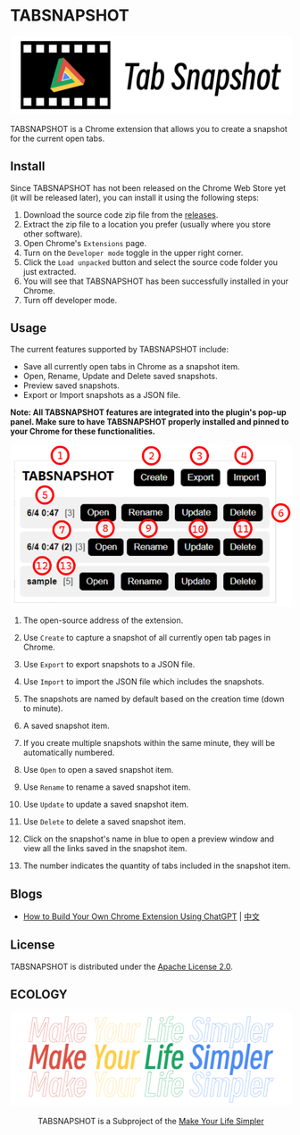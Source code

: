 # TABSNAPSHOT

![TABSNAPSHOT](images/TABSNAPSHOT.png)

TABSNAPSHOT is a Chrome extension that allows you to create a snapshot for the current open tabs.

## Install

Since TABSNAPSHOT has not been released on the Chrome Web Store yet (it will be released later), you can install it using the following steps:

1. Download the source code zip file from the [releases](https://github.com/B1NARY-GR0UP/tabsnapshot/releases).
2. Extract the zip file to a location you prefer (usually where you store other software).
3. Open Chrome's `Extensions` page.
4. Turn on the `Developer mode` toggle in the upper right corner.
5. Click the `Load unpacked` button and select the source code folder you just extracted.
6. You will see that TABSNAPSHOT has been successfully installed in your Chrome.
7. Turn off developer mode.

## Usage

The current features supported by TABSNAPSHOT include:

- Save all currently open tabs in Chrome as a snapshot item.
- Open, Rename, Update and Delete saved snapshots.
- Preview saved snapshots.
- Export or Import snapshots as a JSON file.

**Note: All TABSNAPSHOT features are integrated into the plugin's pop-up panel. Make sure to have TABSNAPSHOT properly installed and pinned to your Chrome for these functionalities.**

![userguide](./images/userguide.png)

1. The open-source address of the extension.

2. Use `Create` to capture a snapshot of all currently open tab pages in Chrome.

3. Use `Export` to export snapshots to a JSON file.

4. Use `Import` to import the JSON file which includes the snapshots.

5. The snapshots are named by default based on the creation time (down to minute).

6. A saved snapshot item.

7. If you create multiple snapshots within the same minute, they will be automatically numbered.

8. Use `Open` to open a saved snapshot item.

9. Use `Rename` to rename a saved snapshot item.

10. Use `Update` to update a saved snapshot item.

11. Use `Delete` to delete a saved snapshot item.

12. Click on the snapshot's name in blue to open a preview window and view all the links saved in the snapshot item.

13. The number indicates the quantity of tabs included in the snapshot item.

## Blogs

- [How to Build Your Own Chrome Extension Using ChatGPT](https://dev.to/justlorain/how-to-build-your-own-chrome-extension-using-chatgpt-1pfa) | [中文](https://juejin.cn/post/7297124052175798308)

## License

TABSNAPSHOT is distributed under the [Apache License 2.0](./LICENSE).

## ECOLOGY

<p align="center">
<img src="https://github.com/justlorain/justlorain/blob/main/images/MYLS.png" alt="MYLS"/>
<br/><br/>
TABSNAPSHOT is a Subproject of the <a href="https://github.com/B1NARY-GR0UP">Make Your Life Simpler</a>
</p>
